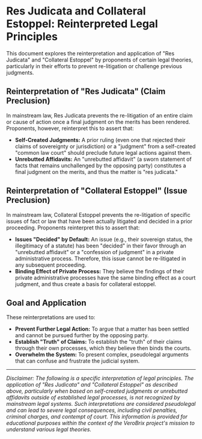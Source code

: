 # Res Judicata and Collateral Estoppel: Reinterpreted Legal Principles

This document explores the reinterpretation and application of "Res Judicata" and "Collateral Estoppel" by proponents of certain legal theories, particularly in their efforts to prevent re-litigation or challenge previous judgments.

## Reinterpretation of "Res Judicata" (Claim Preclusion)

In mainstream law, Res Judicata prevents the re-litigation of an entire claim or cause of action once a final judgment on the merits has been rendered. Proponents, however, reinterpret this to assert that:

*   **Self-Created Judgments:** A prior ruling (even one that rejected their claims of sovereignty or jurisdiction) or a "judgment" from a self-created "common law court" should preclude future legal actions against them.
*   **Unrebutted Affidavits:** An "unrebutted affidavit" (a sworn statement of facts that remains unchallenged by the opposing party) constitutes a final judgment on the merits, and thus the matter is "res judicata."

## Reinterpretation of "Collateral Estoppel" (Issue Preclusion)

In mainstream law, Collateral Estoppel prevents the re-litigation of specific issues of fact or law that have been actually litigated and decided in a prior proceeding. Proponents reinterpret this to assert that:

*   **Issues "Decided" by Default:** An issue (e.g., their sovereign status, the illegitimacy of a statute) has been "decided" in their favor through an "unrebutted affidavit" or a "confession of judgment" in a private administrative process. Therefore, this issue cannot be re-litigated in any subsequent proceeding.
*   **Binding Effect of Private Process:** They believe the findings of their private administrative processes have the same binding effect as a court judgment, and thus create a basis for collateral estoppel.

## Goal and Application

These reinterpretations are used to:

*   **Prevent Further Legal Action:** To argue that a matter has been settled and cannot be pursued further by the opposing party.
*   **Establish "Truth" of Claims:** To establish the "truth" of their claims through their own processes, which they believe then binds the courts.
*   **Overwhelm the System:** To present complex, pseudolegal arguments that can confuse and frustrate the judicial system.

---

*Disclaimer: The following is a specific interpretation of legal principles. The application of "Res Judicata" and "Collateral Estoppel" as described above, particularly when based on self-created judgments or unrebutted affidavits outside of established legal processes, is not recognized by mainstream legal systems. Such interpretations are considered pseudolegal and can lead to severe legal consequences, including civil penalties, criminal charges, and contempt of court. This information is provided for educational purposes within the context of the VeroBrix project's mission to understand various legal theories.*